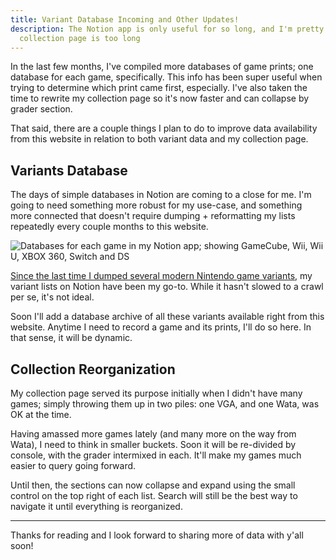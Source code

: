 ```yaml
---
title: Variant Database Incoming and Other Updates!
description: The Notion app is only useful for so long, and I'm pretty sure the
  collection page is too long
---
```

In the last few months, I've compiled more databases of game prints; one database for each game, specifically. This info has been super useful when trying to determine which print came first, especially. I've also taken the time to rewrite my collection page so it's now faster and can collapse by grader section.

That said, there are a couple things I plan to do to improve data availability from this website  in relation to both variant data and my collection page.

## Variants Database

The days of simple databases in Notion are coming to a close for me. I'm going to need something more robust for my use-case, and something more connected that doesn't require dumping + reformatting my lists repeatedly every couple months to this website.

![Databases for each game in my Notion app; showing GameCube, Wii, Wii U, XBOX 360, Switch and DS](/uploads/screen-shot-2022-09-07-at-2.34.41-pm.png)

[Since the last time I dumped several modern Nintendo game variants](https://www.afew.games/essays/a-random-ntsc-u-c-modern-nintendo-game-variant-list), my variant lists on Notion have been my go-to. While it hasn't slowed to a crawl per se, it's not ideal.  

Soon I'll add a database archive of all these variants available right from this website. Anytime I need to record a game and its prints, I'll do so here. In that sense, it will be dynamic.

## Collection Reorganization

My collection page served its purpose initially when I didn't have many games; simply throwing them up in two piles: one VGA, and one Wata, was OK at the time.

Having amassed more games lately (and many more on the way from Wata), I need to think in smaller buckets. Soon it will be re-divided by console, with the grader intermixed in each. It'll make my games much easier to query going forward.

Until then, the sections can now collapse and expand using the small control on the top right of each list. Search will still be the best way to navigate it until everything is reorganized.

---

Thanks for reading and I look forward to sharing more of data with y'all soon!